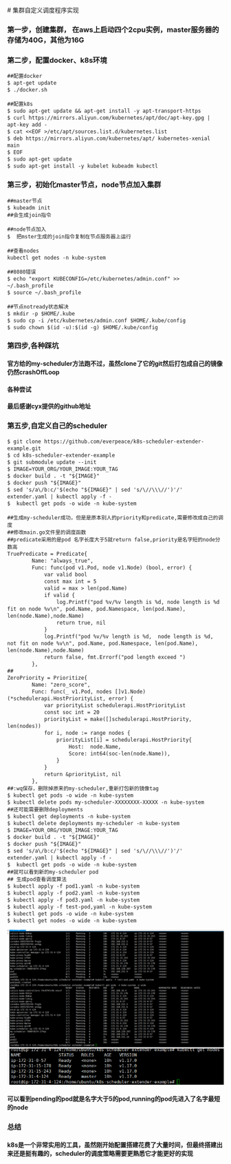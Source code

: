 ﻿﻿﻿﻿﻿﻿﻿﻿﻿﻿# 集群自定义调度程序实现

### 第一步，创建集群， 在aws上启动四个2cpu实例，master服务器的存储为40G，其他为16G

### 第二步，配置docker、k8s环境
```
##配置docker
$ apt-get update
$ ./docker.sh

##配置k8s
$ sudo apt-get update && apt-get install -y apt-transport-https
$ curl https://mirrors.aliyun.com/kubernetes/apt/doc/apt-key.gpg | apt-key add - 
$ cat <<EOF >/etc/apt/sources.list.d/kubernetes.list
$ deb https://mirrors.aliyun.com/kubernetes/apt/ kubernetes-xenial main
$ EOF
$ sudo apt-get update
$ sudo apt-get install -y kubelet kubeadm kubectl
```
### 第三步，初始化master节点，node节点加入集群
```
##master节点
$ kubeadm init
##会生成join指令

##node节点加入
$  把mster生成的join指令复制在节点服务器上运行

##查看nodes
kubectl get nodes -n kube-system

##8080错误
$ echo "export KUBECONFIG=/etc/kubernetes/admin.conf" >> ~/.bash_profile
$ source ~/.bash_profile

##节点notready状态解决
$ mkdir -p $HOME/.kube
$ sudo cp -i /etc/kubernetes/admin.conf $HOME/.kube/config
$ sudo chown $(id -u):$(id -g) $HOME/.kube/config
```

### 第四步,各种踩坑
#### 官方给的my-scheduler方法跑不过，虽然clone了它的git然后打包成自己的镜像仍然crashOffLoop
#### 各种尝试
#### 最后感谢cyx提供的github地址

### 第五步,自定义自己的scheduler
```
$ git clone https://github.com/everpeace/k8s-scheduler-extender-example.git
$ cd k8s-scheduler-extender-example
$ git submodule update --init
$ IMAGE=YOUR_ORG/YOUR_IMAGE:YOUR_TAG
$ docker build . -t "${IMAGE}"
$ docker push "${IMAGE}"
$ sed 's/a\/b:c/'$(echo "${IMAGE}" | sed 's/\//\\\//')'/' extender.yaml | kubectl apply -f -
$  kubectl get pods -o wide -n kube-system

##生成my-scheduler成功，但是是原本别人的priority和predicate,需要修改成自己的调度
##修改main.go文件里的调度函数
##predicate采用的是pod 名字长度大于5就return false,priority是名字短的node分数高
TruePredicate = Predicate{
		Name: "always_true",
		Func: func(pod v1.Pod, node v1.Node) (bool, error) {
			var valid bool
			const max int = 5
			valid = max > len(pod.Name)
			if valid {
				log.Printf("pod %v/%v length is %d, node length is %d fit on node %v\n", pod.Name, pod.Namespace, len(pod.Name), len(node.Name),node.Name)
				return true, nil
			}
			log.Printf("pod %v/%v length is %d,  node length is %d, not fit on node %v\n", pod.Name, pod.Namespace, len(pod.Name), len(node.Name),node.Name)
			return false, fmt.Errorf("pod length exceed ")
		},
##
ZeroPriority = Prioritize{
		Name: "zero_score",
		Func: func(_ v1.Pod, nodes []v1.Node) (*schedulerapi.HostPriorityList, error) {
			var priorityList schedulerapi.HostPriorityList
			const soc int = 20
			priorityList = make([]schedulerapi.HostPriority, len(nodes))
			for i, node := range nodes {
				priorityList[i] = schedulerapi.HostPriority{
					Host:  node.Name,
					Score: int64(soc-len(node.Name)),
				}
			}
			return &priorityList, nil
		},
##:wq保存，删除掉原来的my-scheduler,重新打包新的镜像tag
$ kubectl get pods -o wide -n kube-system
$ kubectl delete pods my-scheduler-XXXXXXXX-XXXXX -n kube-system
##还可能需要删除deployments
$ kubectl get deployments -n kube-system
$ kubectl delete deployments my-scheduler -n kube-system
$ IMAGE=YOUR_ORG/YOUR_IMAGE:YOUR_TAG
$ docker build . -t "${IMAGE}"
$ docker push "${IMAGE}"
$ sed 's/a\/b:c/'$(echo "${IMAGE}" | sed 's/\//\\\//')'/' extender.yaml | kubectl apply -f -
$  kubectl get pods -o wide -n kube-system
##就可以看到新的my-scheduler pod
## 生成pod查看调度算法
$ kubectl apply -f pod1.yaml -n kube-system
$ kubectl apply -f pod2.yaml -n kube-system
$ kubectl apply -f pod3.yaml -n kube-system
$ kubectl apply -f test-pod,yaml -n kube-system
$ kubectl get pods -o wide -n kube-system
$ kubectl get nodes -o wide -n kube-system
```
![pod](https://github.com/LLL4040/SE422/blob/master/Homework3/pod.png?raw=true)
![node](https://github.com/LLL4040/SE422/blob/master/Homework3/node.png?raw=true)
#### 可以看到pending的pod就是名字大于5的pod,running的pod先进入了名字最短的node

### 总结
#### k8s是一个非常实用的工具，虽然刚开始配置搭建花费了大量时间，但最终搭建出来还是挺有趣的，scheduler的调度策略需要更熟悉它才能更好的实现









